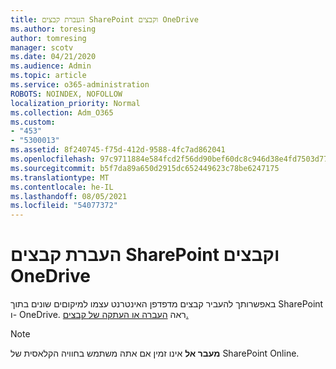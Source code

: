 ```yaml
---
title: העברת קבצים SharePoint וקבצים OneDrive
ms.author: toresing
author: tomresing
manager: scotv
ms.date: 04/21/2020
ms.audience: Admin
ms.topic: article
ms.service: o365-administration
ROBOTS: NOINDEX, NOFOLLOW
localization_priority: Normal
ms.collection: Adm_O365
ms.custom:
- "453"
- "5300013"
ms.assetid: 8f240745-f75d-412d-9588-4fc7ad862041
ms.openlocfilehash: 97c9711884e584fcd2f56dd90bef60dc8c946d38e4fd7503d776ef4827d5dba8
ms.sourcegitcommit: b5f7da89a650d2915dc652449623c78be6247175
ms.translationtype: MT
ms.contentlocale: he-IL
ms.lasthandoff: 08/05/2021
ms.locfileid: "54077372"
---
```

# <a name="move-files-in-sharepoint-and-onedrive"></a>העברת קבצים SharePoint וקבצים OneDrive

באפשרותך להעביר קבצים מדפדפן האינטרנט עצמו למיקוםים שונים בתוך SharePoint ו- OneDrive. ראה [העברה או העתקה של קבצים.](https://support.microsoft.com/office/move-or-copy-files-in-sharepoint-00e2f483-4df3-46be-a861-1f5f0c1a87bc?ui=en-US&rs=en-US&ad=US)


> [!NOTE]
> **מעבר אל** אינו זמין אם אתה משתמש בחוויה הקלאסית של SharePoint Online.
  
